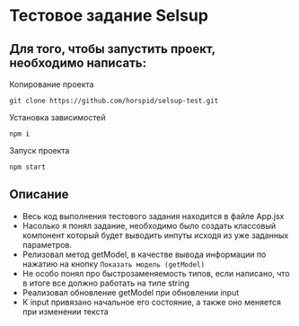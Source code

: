 # Тестовое задание Selsup

## Для того, чтобы запустить проект, необходимо написать:

Копирование проекта
```console
git clone https://github.com/horspid/selsup-test.git
```
Установка зависимостей
```console
npm i
```

Запуск проекта
```console
npm start
```

## Описание
- Весь код выполнения тестового задания находится в файле App.jsx
- Насолько я понял задание, необходимо было создать классовый компонент который будет выводить инпуты исходя из уже заданных параметров.
- Релизовал метод getModel, в качестве вывода информации по нажатию на кнопку `Показать модель (getModel)`
- Не особо понял про быстрозаменяемость типов, если написано, что в итоге все должно работать на типе string
- Реализовал обновление getModel при обновлении input
- К input привязано начальное его состояние, а также оно меняется при изменении текста


